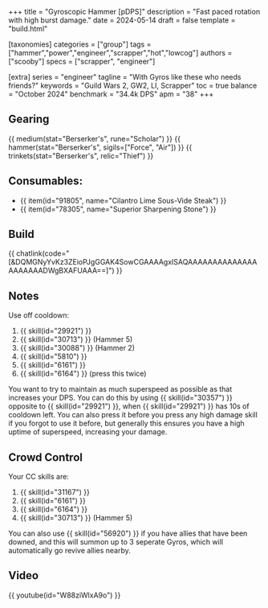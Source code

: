 +++
title = "Gyroscopic Hammer [pDPS]"
description = "Fast paced rotation with high burst damage."
date = 2024-05-14
draft = false
template = "build.html"


[taxonomies]
categories = ["group"]
tags = ["hammer","power","engineer","scrapper","hot","lowcog"]
authors = ["scooby"]
specs = ["scrapper", "engineer"]

[extra]
series = "engineer"
tagline = "With Gyros like these who needs friends?"
keywords = "Guild Wars 2, GW2, LI, Scrapper"
toc = true
balance = "October 2024"
benchmark = "34.4k DPS"
apm = "38"
+++

## Gearing

{{ medium(stat="Berserker's", rune="Scholar") }}
{{ hammer(stat="Berserker's", sigils=["Force", "Air"]) }}
{{ trinkets(stat="Berserker's", relic="Thief") }}

## Consumables:

- {{ item(id="91805", name="Cilantro Lime Sous-Vide Steak") }}
- {{ item(id="78305", name="Superior Sharpening Stone") }}

## Build

{{ chatlink(code="[&DQMGNyYvKz3ZEioPJgGGAK4SowCGAAAAgxISAQAAAAAAAAAAAAAAAAAAAAADWgBXAFUAAA==]") }}

## Notes

Use off cooldown:
1. {{ skill(id="29921") }}
1. {{ skill(id="30713") }} (Hammer 5)
1. {{ skill(id="30088") }} (Hammer 2)
1. {{ skill(id="5810") }}
1. {{ skill(id="6161") }}
1. {{ skill(id="6164") }} (press this twice)

You want to try to maintain as much superspeed as possible as that increases your DPS. You can do this by using {{ skill(id="30357") }} opposite to {{ skill(id="29921") }}, when {{ skill(id="29921") }} has 10s of cooldown left. You can also press it before you press any high damage skill if you forgot to use it before, but generally this ensures you have a high uptime of superspeed, increasing your damage.

## Crowd Control

Your CC skills are:
1. {{ skill(id="31167") }}
1. {{ skill(id="6161") }}
1. {{ skill(id="6164") }}
1. {{ skill(id="30713") }} (Hammer 5)

You can also use {{ skill(id="56920") }} if you have allies that have been downed, and this will summon up to 3 seperate Gyros, which will automatically go revive allies nearby.

## Video

{{ youtube(id="W88ziWlxA9o") }}

